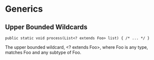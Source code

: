 # Generics

## Upper Bounded Wildcards



```text
public static void process(List<? extends Foo> list) { /* ... */ }
```

The upper bounded wildcard, &lt;? extends Foo&gt;, where Foo is any type, matches Foo and any subtype of Foo.



